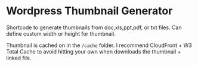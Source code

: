 Wordpress Thumbnail Generator
=============================

Shortcode to generate thumbnails from doc,xls,ppt,pdf, or txt files. Can define custom width or height for thumbnail.

Thumbnail is cached on in the `/cache` folder. I recommend CloudFront + W3 Total Cache to avoid hitting your own when downloads the thumbnail + linked file.
